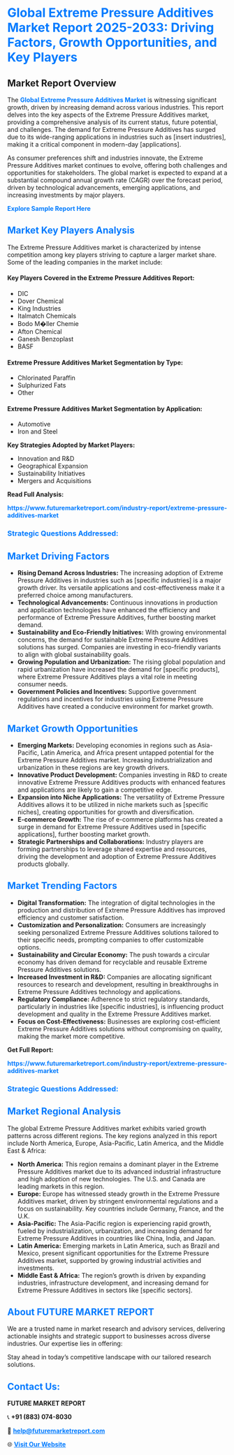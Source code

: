 <h1 style="color: #007BFF;">Global Extreme Pressure Additives Market Report 2025-2033: Driving Factors, Growth Opportunities, and Key Players</h1>

<section id="overview">
<h2>Market Report Overview</h2>
<p>The <a href="https://www.futuremarketreport.com/industry-report/extreme-pressure-additives-market" style="color: #007BFF; text-decoration: none;"><strong>Global Extreme Pressure Additives Market</strong></a> is witnessing significant growth, driven by increasing demand across various industries. This report delves into the key aspects of the Extreme Pressure Additives market, providing a comprehensive analysis of its current status, future potential, and challenges. The demand for Extreme Pressure Additives has surged due to its wide-ranging applications in industries such as [insert industries], making it a critical component in modern-day [applications].</p>
<p>As consumer preferences shift and industries innovate, the Extreme Pressure Additives market continues to evolve, offering both challenges and opportunities for stakeholders. The global market is expected to expand at a substantial compound annual growth rate (CAGR) over the forecast period, driven by technological advancements, emerging applications, and increasing investments by major players.</p>
</section>

<section id="overview">
<p><a href="https://www.futuremarketreport.com/request-sample/reportId=47075" style="color: #007BFF; text-decoration: none;"><strong>Explore Sample Report Here</strong></a></p>
</section>

<section id="key-players">
<h2 style="color: #007BFF;">Market Key Players Analysis</h2>
<p>The Extreme Pressure Additives market is characterized by intense competition among key players striving to capture a larger market share. Some of the leading companies in the market include:</p>
<h4>Key Players Covered in the Extreme Pressure Additives Report:</h4>
<ul><li>DIC</li><li>Dover Chemical</li><li>King Industries</li><li>Italmatch Chemicals</li><li>Bodo M�ller Chemie</li><li>Afton Chemical</li><li>Ganesh Benzoplast</li><li>BASF</li></ul>
<h4>Extreme Pressure Additives Market Segmentation by Type:</h4>
<ul><li>Chlorinated Paraffin</li><li>Sulphurized Fats</li><li>Other</li></ul>

<h4>Extreme Pressure Additives Market Segmentation by Application:</h4>
<ul><li>Automotive</li><li>Iron and Steel</li></ul>
<p><strong>Key Strategies Adopted by Market Players:</strong></p>
<ul>
<li>Innovation and R&D</li>
<li>Geographical Expansion</li>
<li>Sustainability Initiatives</li>
<li>Mergers and Acquisitions</li>
</ul>
</section>

<section>
<p><strong>Read Full Analysis: </strong></p><a href="https://www.futuremarketreport.com/industry-report/extreme-pressure-additives-market" style="color: #007BFF; text-decoration: none;"><strong>https://www.futuremarketreport.com/industry-report/extreme-pressure-additives-market</strong></a>
<h3 style="color: #007BFF;">Strategic Questions Addressed:</h3>
</section>

<section id="driving-factors">
<h2 style="color: #007BFF;">Market Driving Factors</h2>
<ul>
<li><strong>Rising Demand Across Industries:</strong> The increasing adoption of Extreme Pressure Additives in industries such as [specific industries] is a major growth driver. Its versatile applications and cost-effectiveness make it a preferred choice among manufacturers.</li>
<li><strong>Technological Advancements:</strong> Continuous innovations in production and application technologies have enhanced the efficiency and performance of Extreme Pressure Additives, further boosting market demand.</li>
<li><strong>Sustainability and Eco-Friendly Initiatives:</strong> With growing environmental concerns, the demand for sustainable Extreme Pressure Additives solutions has surged. Companies are investing in eco-friendly variants to align with global sustainability goals.</li>
<li><strong>Growing Population and Urbanization:</strong> The rising global population and rapid urbanization have increased the demand for [specific products], where Extreme Pressure Additives plays a vital role in meeting consumer needs.</li>
<li><strong>Government Policies and Incentives:</strong> Supportive government regulations and incentives for industries using Extreme Pressure Additives have created a conducive environment for market growth.</li>
</ul>
</section>

<section id="growth-opportunities">
<h2 style="color: #007BFF;">Market Growth Opportunities</h2>
<ul>
<li><strong>Emerging Markets:</strong> Developing economies in regions such as Asia-Pacific, Latin America, and Africa present untapped potential for the Extreme Pressure Additives market. Increasing industrialization and urbanization in these regions are key growth drivers.</li>
<li><strong>Innovative Product Development:</strong> Companies investing in R&D to create innovative Extreme Pressure Additives products with enhanced features and applications are likely to gain a competitive edge.</li>
<li><strong>Expansion into Niche Applications:</strong> The versatility of Extreme Pressure Additives allows it to be utilized in niche markets such as [specific niches], creating opportunities for growth and diversification.</li>
<li><strong>E-commerce Growth:</strong> The rise of e-commerce platforms has created a surge in demand for Extreme Pressure Additives used in [specific applications], further boosting market growth.</li>
<li><strong>Strategic Partnerships and Collaborations:</strong> Industry players are forming partnerships to leverage shared expertise and resources, driving the development and adoption of Extreme Pressure Additives products globally.</li>
</ul>
</section>

<section id="trending-factors">
<h2 style="color: #007BFF;">Market Trending Factors</h2>
<ul>
<li><strong>Digital Transformation:</strong> The integration of digital technologies in the production and distribution of Extreme Pressure Additives has improved efficiency and customer satisfaction.</li>
<li><strong>Customization and Personalization:</strong> Consumers are increasingly seeking personalized Extreme Pressure Additives solutions tailored to their specific needs, prompting companies to offer customizable options.</li>
<li><strong>Sustainability and Circular Economy:</strong> The push towards a circular economy has driven demand for recyclable and reusable Extreme Pressure Additives solutions.</li>
<li><strong>Increased Investment in R&D:</strong> Companies are allocating significant resources to research and development, resulting in breakthroughs in Extreme Pressure Additives technology and applications.</li>
<li><strong>Regulatory Compliance:</strong> Adherence to strict regulatory standards, particularly in industries like [specific industries], is influencing product development and quality in the Extreme Pressure Additives market.</li>
<li><strong>Focus on Cost-Effectiveness:</strong> Businesses are exploring cost-efficient Extreme Pressure Additives solutions without compromising on quality, making the market more competitive.</li>
</ul>
</section>

<section>
<p><strong>Get Full Report: </strong></p><a href="https://www.futuremarketreport.com/industry-report/extreme-pressure-additives-market" style="color: #007BFF; text-decoration: none;"><strong>https://www.futuremarketreport.com/industry-report/extreme-pressure-additives-market</strong></a>
<h3 style="color: #007BFF;">Strategic Questions Addressed:</h3>
</section>


<section id="regional-analysis">
<h2 style="color: #007BFF;">Market Regional Analysis</h2>
<p>The global Extreme Pressure Additives market exhibits varied growth patterns across different regions. The key regions analyzed in this report include North America, Europe, Asia-Pacific, Latin America, and the Middle East & Africa:</p>
<ul>
<li><strong>North America:</strong> This region remains a dominant player in the Extreme Pressure Additives market due to its advanced industrial infrastructure and high adoption of new technologies. The U.S. and Canada are leading markets in this region.</li>
<li><strong>Europe:</strong> Europe has witnessed steady growth in the Extreme Pressure Additives market, driven by stringent environmental regulations and a focus on sustainability. Key countries include Germany, France, and the U.K.</li>
<li><strong>Asia-Pacific:</strong> The Asia-Pacific region is experiencing rapid growth, fueled by industrialization, urbanization, and increasing demand for Extreme Pressure Additives in countries like China, India, and Japan.</li>
<li><strong>Latin America:</strong> Emerging markets in Latin America, such as Brazil and Mexico, present significant opportunities for the Extreme Pressure Additives market, supported by growing industrial activities and investments.</li>
<li><strong>Middle East & Africa:</strong> The region’s growth is driven by expanding industries, infrastructure development, and increasing demand for Extreme Pressure Additives in sectors like [specific sectors].</li>
</ul>
</section>

<footer>
<h2 style="color: #007BFF;">About FUTURE MARKET REPORT</h2>
<p>We are a trusted name in market research and advisory services, delivering actionable insights and strategic support to businesses across diverse industries. Our expertise lies in offering:</p>

<p>Stay ahead in today’s competitive landscape with our tailored research solutions.</p>

<h2 style="color: #007BFF;">Contact Us:</h2>
<p><strong>FUTURE MARKET REPORT</strong></p>
<p>📞 <strong>+91 (883) 074-8030</strong></p>
<p>📧 <strong><a href="mailto:help@futuremarketreport.com" style="color: #007BFF;">help@futuremarketreport.com</a></strong></p>
<p>🌐 <strong><a href="https://www.futuremarketreport.com/" style="color: #007BFF;">Visit Our Website</a></strong></p>
</footer>